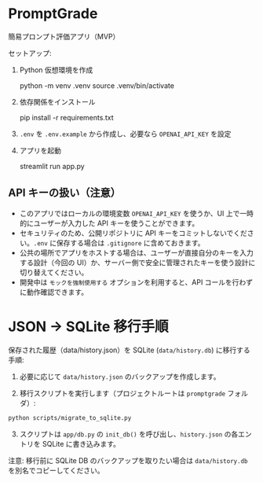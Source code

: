 # PromptGrade

簡易プロンプト評価アプリ（MVP）

セットアップ:

1. Python 仮想環境を作成

   python -m venv .venv
   source .venv/bin/activate

2. 依存関係をインストール

   pip install -r requirements.txt

3. `.env` を `.env.example` から作成し、必要なら `OPENAI_API_KEY` を設定

4. アプリを起動

   streamlit run app.py

## API キーの扱い（注意）

- このアプリではローカルの環境変数 `OPENAI_API_KEY` を使うか、UI 上で一時的にユーザーが入力した API キーを使うことができます。
- セキュリティのため、公開リポジトリに API キーをコミットしないでください。`.env` に保存する場合は `.gitignore` に含めておきます。
- 公共の場所でアプリをホストする場合は、ユーザーが直接自分のキーを入力する設計（今回の UI）か、サーバー側で安全に管理されたキーを使う設計に切り替えてください。
- 開発中は `モックを強制使用する` オプションを利用すると、API コールを行わずに動作確認できます。

# JSON -> SQLite 移行手順

保存された履歴（data/history.json）を SQLite (`data/history.db`) に移行する手順:

1. 必要に応じて `data/history.json` のバックアップを作成します。

2. 移行スクリプトを実行します（プロジェクトルートは `promptgrade` フォルダ）:

```bash
python scripts/migrate_to_sqlite.py
```

3. スクリプトは `app/db.py` の `init_db()` を呼び出し、`history.json` の各エントリを SQLite に書き込みます。

注意: 移行前に SQLite DB のバックアップを取りたい場合は `data/history.db` を別名でコピーしてください。
